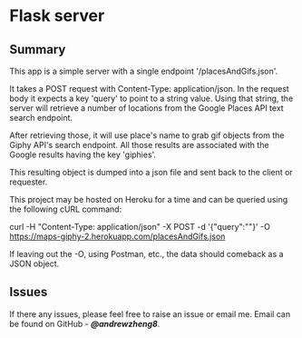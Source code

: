 # Flask server

## Summary
This app is a simple server with a single endpoint '/placesAndGifs.json'.

It takes a POST request with Content-Type: application/json. In the request body it expects a key 'query' to point to a string value. Using that string, the server will retrieve a number of locations from the Google Places API text search endpoint.

After retrieving those, it will use place's name to grab gif objects from the Giphy API's search endpoint. All those results are associated with the Google results having the key 'giphies'.

This resulting object is dumped into a json file and sent back to the client or requester.

This project may be hosted on Heroku for a time and can be queried using the following cURL command:

curl -H "Content-Type: application/json" -X POST -d '{"query":"<Your Query Here>"}' -O https://maps-giphy-2.herokuapp.com/placesAndGifs.json

If leaving out the -O, using Postman, etc., the data should comeback as a JSON object.

## Issues

If there any issues, please feel free to raise an issue or email me. Email can be found on GitHub - **_@andrewzheng8_**.

